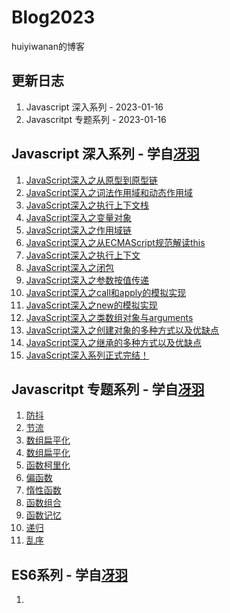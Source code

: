 # Blog2023
huiyiwanan的博客

## 更新日志
1. Javascript 深入系列 - 2023-01-16
2. Javascritpt 专题系列 - 2023-01-16

## Javascript 深入系列 - 学自[冴羽](https://github.com/mqyqingfeng/Blog)
1. [JavaScript深入之从原型到原型链](https://github.com/huiyiwanan/Blog2023/issues/1)
2. [JavaScript深入之词法作用域和动态作用域](https://github.com/huiyiwanan/Blog2023/issues/2)
3. [JavaScript深入之执行上下文栈](https://github.com/huiyiwanan/Blog2023/issues/3)
4. [JavaScript深入之变量对象](https://github.com/huiyiwanan/Blog2023/issues/4)
5. [JavaScript深入之作用域链](https://github.com/huiyiwanan/Blog2023/issues/5)
6. [JavaScript深入之从ECMAScript规范解读this](https://github.com/huiyiwanan/Blog2023/issues/6)
7. [JavaScript深入之执行上下文](https://github.com/huiyiwanan/Blog2023/issues/7)
8. [JavaScript深入之闭包](https://github.com/huiyiwanan/Blog2023/issues/8)
9. [JavaScript深入之参数按值传递](https://github.com/huiyiwanan/Blog2023/issues/9)
10. [JavaScript深入之call和apply的模拟实现](https://github.com/huiyiwanan/Blog2023/issues/10)
11. [JavaScript深入之new的模拟实现](https://github.com/huiyiwanan/Blog2023/issues/11)
12. [JavaScript深入之类数组对象与arguments](https://github.com/huiyiwanan/Blog2023/issues/12)
13. [JavaScript深入之创建对象的多种方式以及优缺点](https://github.com/huiyiwanan/Blog2023/issues/13)
14. [JavaScript深入之继承的多种方式以及优缺点](https://github.com/huiyiwanan/Blog2023/issues/14)
15. [JavaScript深入系列正式完结！](https://github.com/huiyiwanan/Blog2023/issues/15)

## Javascritpt 专题系列 - 学自[冴羽](https://github.com/mqyqingfeng/Blog)
1. [防抖](https://github.com/huiyiwanan/Blog2023/issues/16)
2. [节流](https://github.com/huiyiwanan/Blog2023/issues/17)
3. [数组扁平化](https://github.com/huiyiwanan/Blog2023/issues/18)
4. [数组扁平化](https://github.com/huiyiwanan/Blog2023/issues/18)
5. [函数柯里化](https://github.com/huiyiwanan/Blog2023/issues/19)
6. [偏函数](https://github.com/huiyiwanan/Blog2023/issues/20)
7. [惰性函数](https://github.com/huiyiwanan/Blog2023/issues/21)
8. [函数组合](https://github.com/huiyiwanan/Blog2023/issues/22)
9. [函数记忆](https://github.com/huiyiwanan/Blog2023/issues/23)
10. [递归](https://github.com/huiyiwanan/Blog2023/issues/24)
11. [乱序](https://github.com/huiyiwanan/Blog2023/issues/25)

## ES6系列 - 学自[冴羽](https://github.com/mqyqingfeng/Blog)
1. 
